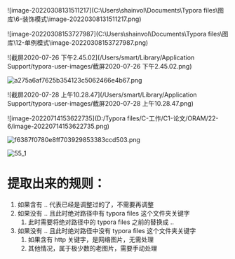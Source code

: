 ![image-20220308131511217](C:\Users\shainvol\Documents\Typora files\图库\6-装饰模式\image-20220308131511217.png)

![image-20220308153727987](C:\Users\shainvol\Documents\Typora files\图库\12-单例模式\image-20220308153727987.png)

![截屏2020-07-26 下午2.45.02](/Users/smart/Library/Application Support/typora-user-images/截屏2020-07-26 下午2.45.02.png)


![a275a6af7625b354123c5062466e4b67.png](en-resource://database/713:1)



![截屏2020-07-28 上午10.28.47](/Users/smart/Library/Application Support/typora-user-images/截屏2020-07-28 上午10.28.47.png)


![image-20220714153622735](D:/Typora files/C-工作/C1-论文/ORAM/22-6/image-20220714153622735.png)


![f6387f0780e8ff703929853383ccd503.png](https://img-blog.csdnimg.cn/img_convert/f6387f0780e8ff703929853383ccd503.png)

![55_1](images/055_1.png)

# 提取出来的规则：
1. 如果含有 .. 代表已经是调整过的了，不需要再调整
2. 如果没有 .. 且此时绝对路径中有 typora files 这个文件夹关键字
   1. 此时需要将绝对路径中的 typora files 之前的替换成 ..
3. 如果没有 .. 且此时绝对路径中没有 typora files 这个文件夹关键字
   1. 如果含有 http 关键字，是网络图片，无需处理
   2. 其他情况，属于极少数的老图片，需要手动处理
